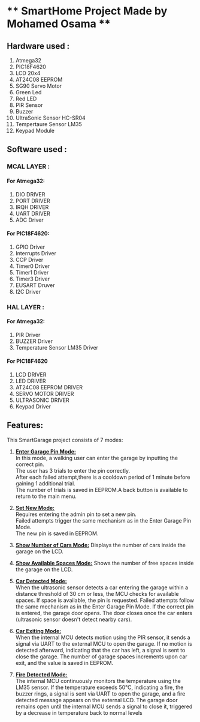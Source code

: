 # **    SmartHome Project Made by Mohamed Osama  **

## Hardware used :
 1.  Atmega32
 2.  PIC18F4620
 3.  LCD 20x4
 4.  AT24C08 EEPROM
 5.  SG90 Servo Motor
 6.  Green Led
 7.  Red LED
 8.  PIR Sensor
 9.  Buzzer 
 10. UltraSonic Sensor HC-SR04
 11. Tempertaure Sensor LM35
 12. Keypad Module
 
 ## Software used :
 ### MCAL LAYER :
 #### For Atmega32:
 1. DIO DRIVER
 2. PORT DRIVER
 3. IRQH DRIVER
 4. UART DRIVER
 5. ADC Driver
 #### For PIC18F4620:
 1. GPIO Driver
 2. Interrupts Driver
 3. CCP Driver
 4. Timer0 Driver
 5. Timer1 Driver
 6. Timer3 Driver
 7. EUSART Druver
 8. I2C Driver

### HAL LAYER :
#### For Atmega32:
1. PIR Driver
2. BUZZER Driver
3. Temperature Sensor LM35 Driver
#### For PIC18F4620
1. LCD DRIVER
2. LED DRIVER
3. AT24C08 EEPROM DRIVER
4. SERVO MOTOR DRIVER
5. ULTRASONIC DRIVER
6. Keypad Driver

 ## Features:
This SmartGarage project consists of 7 modes:                                                                  
1. <u>__Enter Garage Pin Mode:__</u>                                                                           
   In this mode, a walking user can enter the garage by inputting the correct pin.                             
   The user has 3 trials to enter the pin correctly.                                                           
   After each failed attempt,there is a cooldown period of 1 minute before gaining 1 additional trial.        
   The number of trials is saved in EEPROM.A back button is available to return to the main menu.              

2. <u>**Set New Mode:**</u>   
    Requires entering the admin pin to set a new pin.                                                          
    Failed attempts trigger the same mechanism as in the Enter Garage Pin Mode.                                
    The new pin is saved in EEPROM.                                                                            

3. <u>**Show Number of Cars Mode:**</u> Displays the number of cars inside the garage on the LCD.
   
4. <u>**Show Available Spaces Mode:**</u> Shows the number of free spaces inside the garage on the LCD.
   
5. <u>**Car Detected Mode:**</u>                                                                               
   When the ultrasonic sensor detects a car entering the garage within a distance threshold of 30 cm or less, the MCU checks for available spaces. If space is available, the pin is requested. Failed attempts follow the same mechanism as in the Enter Garage Pin Mode. If the correct pin is entered, the garage door opens. The door closes once the car enters (ultrasonic sensor doesn't detect nearby cars).

6. <u>**Car Exiting Mode:**</u>                                                                                                                                                            
    When the internal MCU detects motion using the PIR sensor, it sends a signal via UART to the external MCU to open the garage. If no motion is detected afterward, indicating that the car has left, a signal is sent to close the garage. The number of garage spaces increments upon car exit, and the value is saved in EEPROM.

7. <u>**Fire Detected Mode:**</u>                                                                                                                                                          
   The internal MCU continuously monitors the temperature using the LM35 sensor. If the temperature exceeds 50°C, indicating a fire, the buzzer rings, a signal is sent via UART to open the garage, and a fire detected message appears on the external LCD. The garage door remains open until the internal MCU sends a signal to close it, triggered by a decrease in temperature back to normal levels
